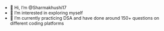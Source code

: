 - 👋 Hi, I’m @Sharmakhushi17
- 👀 I’m interested in exploring myself
- 🌱 I’m currently practicing DSA and have done around 150+ questions on different coding platforms

<!---
Sharmakhushi17/Sharmakhushi17 is a ✨ special ✨ repository because its `README.md` (this file) appears on your GitHub profile.
You can click the Preview link to take a look at your changes.
--->
